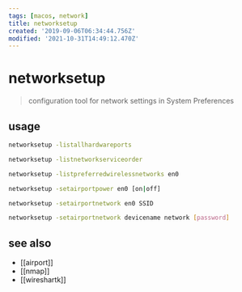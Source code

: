 ```yaml
---
tags: [macos, network]
title: networksetup
created: '2019-09-06T06:34:44.756Z'
modified: '2021-10-31T14:49:12.470Z'
---
```


# networksetup

> configuration tool for network settings in System Preferences

## usage

```sh
networksetup -listallhardwareports

networksetup -listnetworkserviceorder

networksetup -listpreferredwirelessnetworks en0

networksetup -setairportpower en0 [on|off]

networksetup -setairportnetwork en0 SSID

networksetup -setairportnetwork devicename network [password]
```

## see also

- [[airport]]
- [[nmap]]
- [[wireshartk]]
